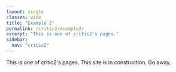 ```yaml
---
layout: single
classes: wide
title: "Example 2"
permalink: /critic2/example2/
excerpt: "This is one of critic2's pages."
sidebar:
  nav: "critic2"
---
```


This is one of critic2's pages. This site is in construction. Go away.
